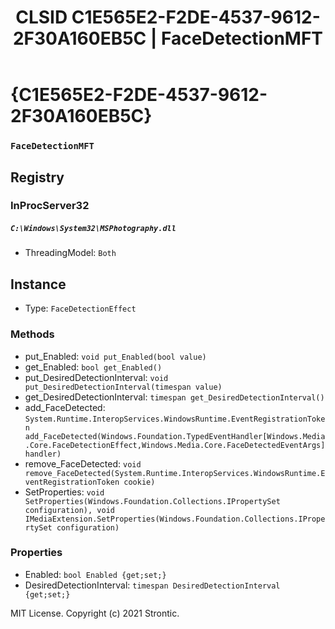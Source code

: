﻿---
title: "CLSID C1E565E2-F2DE-4537-9612-2F30A160EB5C | FaceDetectionMFT"
excerpt: What is COM-Object CLSID C1E565E2-F2DE-4537-9612-2F30A160EB5C?
---

# {C1E565E2-F2DE-4537-9612-2F30A160EB5C}

### `FaceDetectionMFT`

## Registry


### InProcServer32

##### `C:\Windows\System32\MSPhotography.dll`
* ThreadingModel: `Both`

## Instance

* Type: `FaceDetectionEffect`

### Methods

* put_Enabled: `void put_Enabled(bool value)`
* get_Enabled: `bool get_Enabled()`
* put_DesiredDetectionInterval: `void put_DesiredDetectionInterval(timespan value)`
* get_DesiredDetectionInterval: `timespan get_DesiredDetectionInterval()`
* add_FaceDetected: `System.Runtime.InteropServices.WindowsRuntime.EventRegistrationToken add_FaceDetected(Windows.Foundation.TypedEventHandler[Windows.Media.Core.FaceDetectionEffect,Windows.Media.Core.FaceDetectedEventArgs] handler)`
* remove_FaceDetected: `void remove_FaceDetected(System.Runtime.InteropServices.WindowsRuntime.EventRegistrationToken cookie)`
* SetProperties: `void SetProperties(Windows.Foundation.Collections.IPropertySet configuration), void IMediaExtension.SetProperties(Windows.Foundation.Collections.IPropertySet configuration)`

### Properties

* Enabled: `bool Enabled {get;set;}`
* DesiredDetectionInterval: `timespan DesiredDetectionInterval {get;set;}`

MIT License. Copyright (c) 2021 Strontic.


